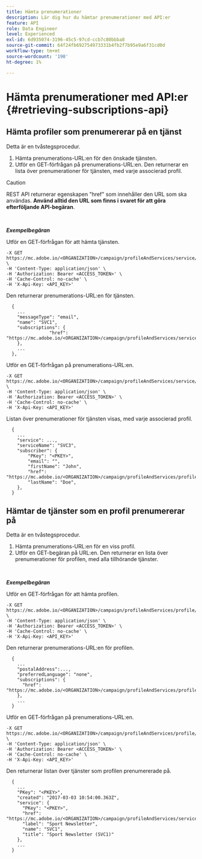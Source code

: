 ```yaml
---
title: Hämta prenumerationer
description: Lär dig hur du hämtar prenumerationer med API:er
feature: API
role: Data Engineer
level: Experienced
exl-id: 6d935074-3196-45c5-97cd-ccb7c80bbba8
source-git-commit: 64f24fb692754973331b4fb2f7b95e9a6f31cd0d
workflow-type: tm+mt
source-wordcount: '198'
ht-degree: 1%

---
```


# Hämta prenumerationer med API:er {#retrieving-subscriptions-api}

## Hämta profiler som prenumererar på en tjänst

Detta är en tvåstegsprocedur.

1. Hämta prenumerations-URL:en för den önskade tjänsten.
1. Utför en GET-förfrågan på prenumerations-URL:en. Den returnerar en lista över prenumerationer för tjänsten, med varje associerad profil.

>[!CAUTION]
>
>REST API returnerar egenskapen &quot;href&quot; som innehåller den URL som ska användas. <b>Använd alltid den URL som finns i svaret för att göra efterföljande API-begäran</b>.

<br/>

***Exempelbegäran***

Utför en GET-förfrågan för att hämta tjänsten.

```
-X GET https://mc.adobe.io/<ORGANIZATION>/campaign/profileAndServices/service/<PKEY> \
-H 'Content-Type: application/json' \
-H 'Authorization: Bearer <ACCESS_TOKEN>' \
-H 'Cache-Control: no-cache' \
-H 'X-Api-Key: <API_KEY>'
```

Den returnerar prenumerations-URL:en för tjänsten.

```
  {
    ...
    "messageType": "email",
    "name": "SVC1",
    "subscriptions": {
                "href": "https://mc.adobe.io/<ORGANIZATION>/campaign/profileAndServices/service/<PKEY>/subscriptions/"
    },
    ...
  },
```

Utför en GET-förfrågan på prenumerations-URL:en.

```
-X GET https://mc.adobe.io/<ORGANIZATION>/campaign/profileAndServices/service/<PKEY>/subscriptions \
-H 'Content-Type: application/json' \
-H 'Authorization: Bearer <ACCESS_TOKEN>' \
-H 'Cache-Control: no-cache' \
-H 'X-Api-Key: <API_KEY>'
```

Listan över prenumerationer för tjänsten visas, med varje associerad profil.

```
  {
    ...
    "service": ...,
    "serviceName": "SVC3",
    "subscriber": {
        "PKey": "<PKEY>",
        "email": "",
        "firstName": "John",
        "href": "https://mc.adobe.io/<ORGANIZATION>/campaign/profileAndServices/profile/<PKEY>",
        "lastName": "Doe",
    },
  }
```

## Hämtar de tjänster som en profil prenumererar på

Detta är en tvåstegsprocedur.

1. Hämta prenumerations-URL:en för en viss profil.
1. Utför en GET-begäran på URL:en. Den returnerar en lista över prenumerationer för profilen, med alla tillhörande tjänster.

<br/>

***Exempelbegäran***

Utför en GET-förfrågan för att hämta profilen.

```
-X GET https://mc.adobe.io/<ORGANIZATION>/campaign/profileAndServices/profile/<PKEY> \
-H 'Content-Type: application/json' \
-H 'Authorization: Bearer <ACCESS_TOKEN>' \
-H 'Cache-Control: no-cache' \
-H 'X-Api-Key: <API_KEY>'
```

Den returnerar prenumerations-URL:en för profilen.

```
  {
    ...
    "postalAddress":...,
    "preferredLanguage": "none",
    "subscriptions": {
      "href": "https://mc.adobe.io/<ORGANIZATION>/campaign/profileAndServices/profile/<PKEY>/subscriptions/"
    },
    ...
  }
```

Utför en GET-förfrågan på prenumerations-URL:en.

```
-X GET https://mc.adobe.io/<ORGANIZATION>/campaign/profileAndServices/profile/<PKEY>/subscriptions \
-H 'Content-Type: application/json' \
-H 'Authorization: Bearer <ACCESS_TOKEN>' \
-H 'Cache-Control: no-cache' \
-H 'X-Api-Key: <API_KEY>'
```

Den returnerar listan över tjänster som profilen prenumererade på.

```
  {
    ...
    "PKey": "<PKEY>",
    "created": "2017-03-03 10:54:00.363Z",
    "service": {
      "PKey": "<PKEY>",
      "href": "https://mc.adobe.io/<ORGANIZATION>/campaign/profileAndServices/service/<PKEY>",
      "label": "Sport Newsletter",
      "name": "SVC1",
      "title": "Sport Newsletter (SVC1)"
    },
    ...
  }
```
